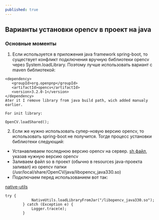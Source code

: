 ```yaml
---
published: true
---
```

## Варианты установки opencv в проект на java
### Основные моменты
1. Если используется в приложения java framework spring-boot, то существует конфликт подключения вручную библиотеки opencv через System.loadLibrary. Поэтому лучше использовать вариант с maven библиотекой:


```
<dependency>
   <groupId>org.openpnp</groupId>
   <artifactId>opencv</artifactId>
   <version>3.2.0-1</version>
</dependency>
Ater it I remove library from java build path, wich added manualy earlier.

For init library:

OpenCV.loadShared();
```

2. Если же нужно использовать супер-новую версию opencv, то использовать spring-boot не получится. Тогде процесс установки библиотеки следующий:
- Устанавливаем последнюю версию opencv на сервер. [sh файл](https://github.com/milq/milq/blob/master/scripts/bash/install-opencv.sh), указав нужную версию opencv
- Заливаем файл so в проект (обычно в resources java-проекта заливал) из opencv папки (/usr/local/share/OpenCV/java/libopencv_java330.so)
- Подключаем перед использованием вот так: 

[native-utils](https://github.com/adamheinrich/native-utils)


```
try {
            NativeUtils.loadLibraryFromJar("/libopencv_java330.so");
        } catch (Exception e) {
            Logger.trace(e);
        }
```